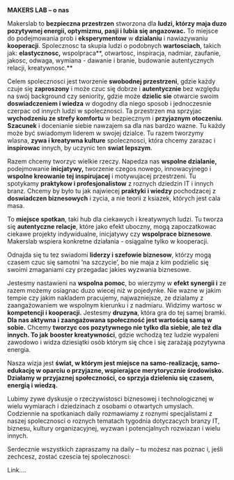 **MAKERS LAB –  o nas**




Makerslab to **bezpieczna przestrzen** stworzona dla **ludzi, którzy maja duzo pozytywnej energii, optymizmu, pasji i lubia się angazowac.** To miejsce do podejmowania prob i **eksperymentow** w **dzialaniu** i nawiazywaniu **kooperacji**. Spolecznosc ta skupia ludzi o podobnych **wartosciach**, takich jak: **elastycznosc,** wspolpraca**, otwartosc, inspiracja, nadmiar, zaufanie, jakosc, odwaga, wymiana - dawanie i branie, budowanie autentycznych relacji, kreatywnosc.**




Celem spolecznosci jest tworzenie **swobodnej przestrzeni**, gdzie każdy czuje się **zaproszony** i może czuc się dobrze i **autentycznie** bez względu na swój background czy seniority, gdzie może **dzielic sie** otwarcie swoim **doswiadczeniem i wiedza** w dogodny dla niego sposob i jednoczesnie czerpac od innych ludzi w spolecznosci. Ta przestrzen ma sprzyjac **wychodzeniu ze strefy komfortu** w bezpiecznym i **przyjaznym otoczeniu**. **Szacunek** i docenianie siebie nawzajem sa dla nas bardzo wazne. Tu każdy może być swiadomym liderem w swojej dzialce. Tu razem tworzymy wlasna, **zywa i kreatywna kulture** spolecznosci, która chcemy zarazac i **inspirowac** innych, by uczynic ten **swiat lepszym**.




Razem chcemy tworzyc wielkie rzeczy. Napedza nas **wspolne dzialanie,** podejmowanie **inicjatywy,** tworzenie czegos nowego, innowacyjnego i **wspolne kreowanie tej inspirujacej** i motywujacej przestrzeni. Tu spotykamy **praktykow i profesjonalistow** z roznych dziedzin IT i innych branz. Chcemy by było tu jak najwiecej **praktyki i wiedzy** pochodzacej z **doswiadczen biznesowych** i zycia, a nie teorii z ksiazek, których jest cala masa.




To **miejsce spotkan**, taki hub dla ciekawych i kreatywnych ludzi. Tu tworza się **autentyczne relacje**, które jako efekt uboczny, mogą zapoczatkowac ciekawe projekty indywidualne, inicjatywy czy **wspolprace biznesowe**. Makerslab wspiera konkretne działania - osiągalne tylko w kooperacji.  

Odnajda się tu tez swiadomi **liderzy i szefowie biznesow**, którzy mogą czasem czuc się samotni ‘na szczycie’, bo nie maja z kim podzielic się swoimi zmaganiami czy przegadac jakies wyzwania biznesowe. 




Jestesmy nastawieni na **wspolna pomoc**, bo wierzymy w **efekt synergii i** ze razem możemy osiagnac duzo wiecej niż w pojedynke.  Nie wazne w jakim tempie czy jakim nakladem pracujemy, najwazniejsze, ze dzialamy z zaangażowaniem we wspolnym kierunku i z nadmiaru. Widzimy wartosc w **kompetencji i kooperacji.** Jestesmy **druzyna**, która gra do tej samej bramki. **Dla nas aktywna i zaangażowana społeczność jest wartością samą w sobie.** Chcemy **tworzyc cos pozytywnego nie tylko dla siebie, ale też dla innych. To jak** **booster kreatywności**, gdzie wchodzą tez ludzie wypaleni zawodowo i widza dziesiątki osób którym się chce i się zarażają pozytywna energia.




Nasza wizja jest **świat, w którym jest miejsce na samo-realizację, samo-edukację w oparciu o przyjazne, wspierające merytorycznie środowisko. Działamy w przyjaznej społeczności, co sprzyja dzieleniu się czasem, energią i wiedzą.**




Lubimy zywe dyskusje o rzeczywistosci biznesowej i technologicznej w wielu wymiarach i dziedzinach z osobami o otwartych umyslach. Codziennie na spotkaniach daily rozmawiamy z roznymi specjalistami z naszej spolecznosci o roznych tematach tygodnia dotyczacych branzy IT, biznesu, kultury organizacyjnej, wyzwan i potencjalnych rozwiazan i wielu innych. 

Serdecznie wszystkich zapraszamy na daily – tu możesz nas poznac i, jeśli zechcesz, zostać czescia tej spolecznosci:




Link….

